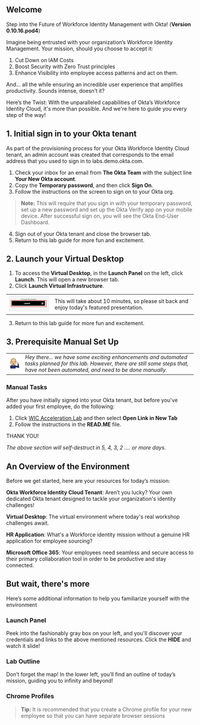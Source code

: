 ## Welcome

Step into the Future of Workforce Identity Management with Okta!  (**Version 0.10.16.pod4**)

Imagine being entrusted with your organization’s Workforce Identity Management. Your mission, should you choose to accept it:

1. Cut Down on IAM Costs
2. Boost Security with Zero Trust principles
3. Enhance Visibility into employee access patterns and act on them.

And... all the while ensuring an incredible user experience that amplifies productivity. Sounds intense, doesn’t it?

Here’s the Twist: With the unparalleled capabilities of Okta’s Workforce Identity Cloud, it's more than possible. And we're here to guide you every step of the way!

## 1. Initial sign in to your Okta tenant

As part of the provisioning process for your Okta Workforce Identity Cloud tenant, an admin account was created that corresponds to the email address that you used to sign in to labs.demo.okta.com.

1. Check your inbox for an email from **The Okta Team** with the subject line **Your New Okta account**.
2. Copy the **Temporary password**, and then click **Sign On**.
3. Follow the instructions on the screen to sign on to your Okta org.

> **Note:** This will require that you sign in with your temporary password, set up a new password and set up the Okta Verify app on your mobile device. After successful sign on, you will see the Okta End-User Dashboard.

4. Sign out of your Okta tenant and close the browser tab.
5. Return to this lab guide for more fun and excitement.

## 2. Launch your Virtual Desktop

1. To access the **Virtual Desktop**, in the  **Launch Panel** on the left, click **Launch**. This will open a new browser tab.
2. Click **Launch Virtual Infrastructure**.

 |||
   |:-----|:-----|
   |![virtual desktop](images/011/launch_virtual_desktop.png "Launch VD")| This will take about 10 minutes, so please sit back and enjoy today's featured presentation.|

3. Return to this lab guide for more fun and excitement.

## 3. Prerequisite Manual Set Up

   |||
   |:-----|:-----|
   |![marc emoji](images/011/marc_r74_100.png "Marc says...")|*Hey there... we have some exciting enhancements and automated tasks planned for this lab. However, there are still some steps that, have not been automated, and need to be done manually.*|

### Manual Tasks

 After you have initially signed into your Okta tenant, but before you've added your first employee, do the following:

 1. Click [WIC Acceleration Lab](<https://drive.google.com/drive/folders/105BjtBmVze3ruoFBdtSuPdW9-bDR8qqV?usp=drive_link target="_blank"> "Manual Chores") and then select **Open Link in New Tab**
 2. Follow the instructions in the **READ.ME** file.

THANK YOU!

*The above section will self-destruct in 5, 4, 3, 2 .... or more days.*

## An Overview of the Environment

Before we get started,  here are your resources for today’s mission:

   **Okta Workforce Identity Cloud Tenant**: Aren’t you lucky? Your own dedicated Okta tenant designed to tackle your organization's identity challenges!

   **Virtual Desktop**: The virtual environment where today's real workshop challenges await.

   **HR Application**: What's a Workforce identity mission without a genuine HR application for employee sourcing?

   **Microsoft Office 365**: Your employees need seamless and secure access to their primary collaboration tool in order to be productive and stay connected.

## But wait, there's more

Here’s some additional information to help you familiarize yourself with the environment

### Launch Panel

Peek into the fashionably gray box on your left, and you'll discover your credentials and links to the above mentioned resources. Click the **HIDE** and watch it slide!

### Lab Outline

Don’t forget the map! In the lower left, you’ll find an outline of today’s mission, guiding you to infinity and beyond!

### Chrome Profiles
>
>**Tip:** It is recommended that you create a Chrome profile for your new employee so that you can have separate browser sessions
>
